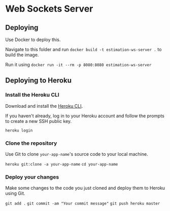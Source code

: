 # Web Sockets Server

## Deploying

Use Docker to deploy this.

Navigate to this folder and run `docker build -t estimation-ws-server .` to build the image.

Run it using `docker run -it --rm -p 8080:8080 estimation-ws-server`

## Deploying to Heroku

### Install the Heroku CLI

Download and install the [Heroku CLI](https://devcenter.heroku.com/articles/heroku-command-line).

If you haven't already, log in to your Heroku account and follow the prompts to create a new SSH public key.

`heroku login`

### Clone the repository

Use Git to clone `your-app-name`'s source code to your local machine.

`heroku git:clone -a your-app-name`
`cd your-app-name`

### Deploy your changes

Make some changes to the code you just cloned and deploy them to Heroku using Git.

`git add .`
`git commit -am "Your commit message"`
`git push heroku master`